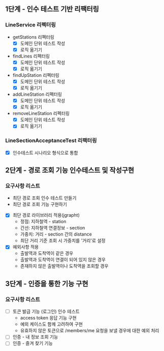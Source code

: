 ## 1단계 - 인수 테스트 기반 리팩터링

### LineService 리펙터링

* getStations 리펙터링
  * [X] 도메인 단위 테스트 작성
  * [X] 로직 옮기기
  
* findLines 리펙터링
  * [X] 도메인 단위 테스트 작성
  * [X] 로직 옮기기

* findUpStation 리펙터링
    * [X] 도메인 단위 테스트 작성
    * [X] 로직 옮기기

* addLineStation 리펙터링
    * [X] 도메인 단위 테스트 작성
    * [X] 로직 옮기기

* removeLineStation 리펙터링
    * [X] 도메인 단위 테스트 작성
    * [X] 로직 옮기기

### LineSectionAcceptanceTest 리팩터링

* [X] 인수테스트 시나리오 형식으로 통합


## 2단계 - 경로 조회 기능 인수테스트 및 작성구현 

### 요구사항 리스트

- 최단 경로 조회 인수 테스트 만들기
- 최단 경로 조회 기능 구현하기
- [X] 최단 경로 라이브러리 적용(jgrapht)
  - 정점: 지하철역 - station
  - 간선: 지하철역 연결정보 - section
  - 가중치: 거리 - section 간의 distance
  - 최단 거리 기준 조회 시 가중치를 '거리'로 설정
- [X] 예외사항 적용
  - 출발역과 도착역이 같은 경우
  - 출발역과 도착역이 연결이 되어 있지 않은 경우
  - 존재하지 않은 출발역이나 도착역을 조회할 경우

## 3단계 - 인증을 통한 기능 구현

### 요구사항 리스트

- [ ] 토큰 발급 기능 (로그인) 인수 테스트
  - access token 응답 기능 구현
  - 예외 케이스도 함께 고려하여 구현
  - 유효하지 않은 토큰으로 /members/me 요청을 보낼 경우에 대한 예외 처리
- [ ] 인증 - 내 정보 조회 기능
- [ ] 인증 - 즐겨 찾기 기능